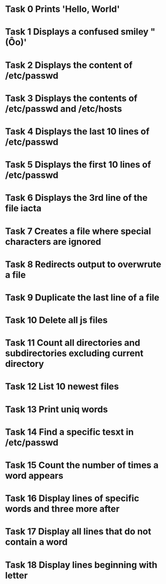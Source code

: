 # Task 0 Prints 'Hello, World'
# Task 1 Displays a confused smiley "(Ôo)'
# Task 2 Displays the content of /etc/passwd
# Task 3 Displays the contents of /etc/passwd and /etc/hosts
# Task 4 Displays the last 10 lines of /etc/passwd
# Task 5 Displays the first 10 lines of /etc/passwd
# Task 6 Displays the 3rd line of the file iacta
# Task 7 Creates a file where special characters are ignored
# Task 8 Redirects output to overwrute a file
# Task 9 Duplicate the last line of a file
# Task 10 Delete all js files
# Task 11 Count all directories and subdirectories excluding current directory
# Task 12 List 10 newest files
# Task 13 Print uniq words
# Task 14 Find a specific tesxt in /etc/passwd
# Task 15 Count the number of times a word appears
# Task 16 Display lines of specific words and three more after
# Task 17 Display all lines that do not contain a word
# Task 18 Display lines beginning with letter
